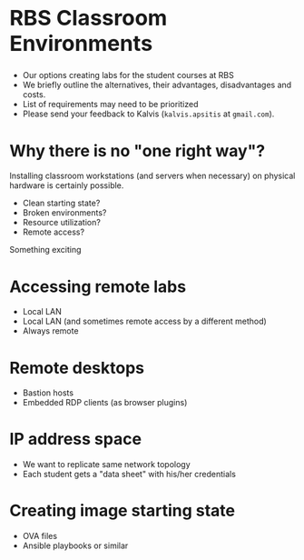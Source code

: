 # &nbsp;

<h1 style="font-size:28pt">RBS Classroom Environments</h1>

* Our options creating labs for the student courses at RBS
* We briefly outline the alternatives, their advantages, disadvantages
and costs.
* List of requirements may need to be prioritized
* Please send your feedback to Kalvis (`kalvis.apsitis` at `gmail.com`). 

# <lo-summary/> Why there is no "one right way"?

<hgroup>

Installing classroom workstations (and servers when necessary)
on physical hardware is certainly possible. 

* Clean starting state?
* Broken environments? 
* Resource utilization? 
* Remote access? 

</hgroup>

<hgroup>

Something exciting

</hgroup>


# <lo-summary/> Accessing remote labs

* Local LAN
* Local LAN (and sometimes remote access by a different method)
* Always remote

# <lo-summary/> Remote desktops

* Bastion hosts
* Embedded RDP clients (as browser plugins)

# <lo-summary/> IP address space

* We want to replicate same network topology
* Each student gets a "data sheet" with his/her credentials

# <lo-summary/> Creating image starting state

* OVA files
* Ansible playbooks or similar

# 

